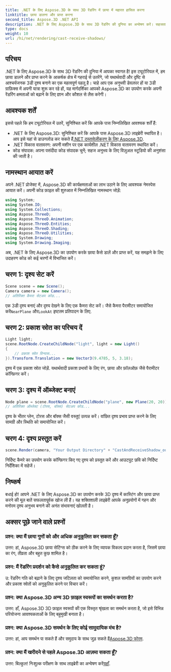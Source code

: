 ```yaml
---
title: .NET के लिए Aspose.3D के साथ 3D रेंडरिंग में छाया में महारत हासिल करना
linktitle: छाया डालना और प्राप्त करना
second_title: Aspose.3D .NET API
description: .NET के लिए Aspose.3D के साथ 3D रेंडरिंग की दुनिया का अन्वेषण करें। सहजता से छाया डालें और प्राप्त करें। अभी अपने मुफ़्त ट्रायल को डाउनलोड करें!
type: docs
weight: 10
url: /hi/net/rendering/cast-receive-shadows/
---
```

## परिचय
.NET के लिए Aspose.3D के साथ 3D रेंडरिंग की दुनिया में आपका स्वागत है! इस ट्यूटोरियल में, हम छाया डालने और प्राप्त करने के आकर्षक क्षेत्र में गहराई से उतरेंगे, जो यथार्थवादी और दृष्टि से आश्चर्यजनक 3डी दृश्य बनाने का एक महत्वपूर्ण पहलू है। चाहे आप एक अनुभवी डेवलपर हों या 3डी ग्राफ़िक्स में अपनी यात्रा शुरू कर रहे हों, यह मार्गदर्शिका आपको Aspose.3D का उपयोग करके अपनी रेंडरिंग क्षमताओं को बढ़ाने के लिए ज्ञान और कौशल से लैस करेगी।
## आवश्यक शर्तें
इससे पहले कि हम ट्यूटोरियल में उतरें, सुनिश्चित करें कि आपके पास निम्नलिखित आवश्यक शर्तें हैं:
-  .NET के लिए Aspose.3D: सुनिश्चित करें कि आपके पास Aspose.3D लाइब्रेरी स्थापित है। आप इसे यहां से डाउनलोड कर सकते हैं[.NET दस्तावेज़ीकरण के लिए Aspose.3D](https://reference.aspose.com/3d/net/).
- .NET विकास वातावरण: अपनी मशीन पर एक कार्यशील .NET विकास वातावरण स्थापित करें।
- कोड संपादक: अपना पसंदीदा कोड संपादक चुनें; सहज अनुभव के लिए विज़ुअल स्टूडियो की अनुशंसा की जाती है।
## नामस्थान आयात करें
अपने .NET प्रोजेक्ट में, Aspose.3D की कार्यक्षमताओं का लाभ उठाने के लिए आवश्यक नेमस्पेस आयात करें। अपनी कोड फ़ाइल की शुरुआत में निम्नलिखित नामस्थान जोड़ें:
```csharp
using System;
using System.IO;
using System.Collections;
using Aspose.ThreeD;
using Aspose.ThreeD.Animation;
using Aspose.ThreeD.Entities;
using Aspose.ThreeD.Shading;
using Aspose.ThreeD.Utilities;
using System.Drawing;
using System.Drawing.Imaging;
```
अब, .NET के लिए Aspose.3D का उपयोग करके छाया कैसे डालें और प्राप्त करें, यह समझने के लिए उदाहरण कोड को कई चरणों में विभाजित करें।
## चरण 1: दृश्य सेट करें
```csharp
Scene scene = new Scene();
Camera camera = new Camera();
// अतिरिक्त कैमरा सेटअप कोड...
```
 एक 3डी दृश्य बनाएं और दृश्य देखने के लिए एक कैमरा सेट करें। जैसे कैमरा पैरामीटर समायोजित करें`NearPlane` और`LookAt` इष्टतम प्रतिपादन के लिए.
## चरण 2: प्रकाश स्रोत का परिचय दें
```csharp
Light light;
scene.RootNode.CreateChildNode("light", light = new Light()
{
    // प्रकाश स्रोत विन्यास...
}).Transform.Translation = new Vector3(9.4785, 5, 3.18);
```
दृश्य में एक प्रकाश स्रोत जोड़ें. यथार्थवादी प्रकाश प्रभावों के लिए रंग, छाया और फ़ॉलऑफ़ जैसे पैरामीटर कॉन्फ़िगर करें।
## चरण 3: दृश्य में ऑब्जेक्ट बनाएं
```csharp
Node plane = scene.RootNode.CreateChildNode("plane", new Plane(20, 20));
// अतिरिक्त ऑब्जेक्ट (टोरस, बॉक्स) सेटअप कोड...
```
दृश्य के भीतर प्लेन, टोरस और बॉक्स जैसी वस्तुएं उत्पन्न करें। वांछित दृश्य प्रभाव प्राप्त करने के लिए सामग्री और स्थिति को समायोजित करें।
## चरण 4: दृश्य प्रस्तुत करें
```csharp
scene.Render(camera, "Your Output Directory" + "CastAndReceiveShadow_out.png", new Size(1024, 1024), ImageFormat.Png, opt);
```
निर्दिष्ट कैमरे का उपयोग करके कॉन्फ़िगर किए गए दृश्य को प्रस्तुत करें और आउटपुट छवि को निर्दिष्ट निर्देशिका में सहेजें।
## निष्कर्ष
बधाई हो! आपने .NET के लिए Aspose.3D का उपयोग करके 3D दृश्य में कास्टिंग और छाया प्राप्त करने की मूल बातें सफलतापूर्वक खोज ली हैं। यह शक्तिशाली लाइब्रेरी आपके अनुप्रयोगों में गहन और मनोरम दृश्य अनुभव बनाने की अनंत संभावनाएं खोलती है।
## अक्सर पूछे जाने वाले प्रश्नों
### प्रश्न: क्या मैं छाया गुणों को और अधिक अनुकूलित कर सकता हूँ?
उत्तर: हां, Aspose.3D छाया सेटिंग्स को ठीक करने के लिए व्यापक विकल्प प्रदान करता है, जिसमें छाया का रंग, तीव्रता और बहुत कुछ शामिल है।
### प्रश्न: मैं रेंडरिंग प्रदर्शन को कैसे अनुकूलित कर सकता हूं?
उ: रेंडरिंग गति को बढ़ाने के लिए दृश्य जटिलता को समायोजित करने, कुशल सामग्रियों का उपयोग करने और प्रकाश स्रोतों को अनुकूलित करने पर विचार करें।
### प्रश्न: क्या Aspose.3D अन्य 3D फ़ाइल स्वरूपों का समर्थन करता है?
उत्तर: हाँ, Aspose.3D 3D फ़ाइल स्वरूपों की एक विस्तृत श्रृंखला का समर्थन करता है, जो इसे विभिन्न परियोजना आवश्यकताओं के लिए बहुमुखी बनाता है।
### प्रश्न: क्या Aspose.3D समर्थन के लिए कोई सामुदायिक मंच है?
 उत्तर: हां, आप समर्थन पा सकते हैं और समुदाय के साथ जुड़ सकते हैं[Aspose.3D फोरम](https://forum.aspose.com/c/3d/18).
### प्रश्न: क्या मैं खरीदने से पहले Aspose.3D आज़मा सकता हूँ?
 उत्तर: बिल्कुल! निःशुल्क परीक्षण के साथ लाइब्रेरी का अन्वेषण करें[यहाँ](https://releases.aspose.com/).